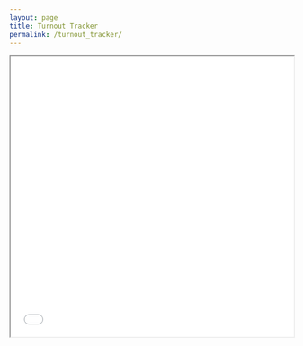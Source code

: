 ```yaml
---
layout: page
title: Turnout Tracker
permalink: /turnout_tracker/
---
```



<iframe src="/assets/files/turnout_tracker_philadelphia-18.html" width="100%" height="500px"></iframe>